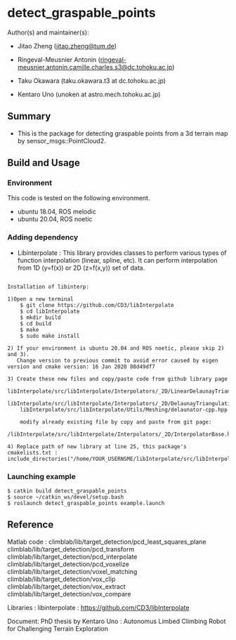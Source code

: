 # detect_graspable_points

Author(s) and maintainer(s):

* Jitao Zheng (jitao.zheng@tum.de)
  
* Ringeval-Meusnier Antonin (ringeval-meusnier.antonin.camille.charles.s3@dc.tohoku.ac.jp)

* Taku Okawara (taku.okawara.t3 at dc.tohoku.ac.jp)

* Kentaro Uno (unoken at astro.mech.tohoku.ac.jp)

## Summary

* This is the package for detecting graspable points from a 3d terrain map by sensor_msgs::PointCloud2.


## Build and Usage

### Environment
This code is tested on the following environment.
* ubuntu 18.04, ROS melodic
* ubuntu 20.04, ROS noetic

### Adding dependency

* Libinterpolate : This library provides classes to perform various types of function interpolation (linear, spline, etc). It can perform interpolation from 1D (y=f(x)) or 2D (z=f(x,y)) set of data.

```

Installation of libinterp:

1)Open a new terminal
    $ git clone https://github.com/CD3/libInterpolate
    $ cd libInterpolate
    $ mkdir build
    $ cd build
    $ make
    $ sudo make install

2) If your environment is ubuntu 20.04 and ROS noetic, please skip 2) and 3). 
   Change version to previous commit to avoid error caused by eigen version and cmake version: 16 Jan 2020 88d49df7

3) Create these new files and copy/paste code from github library page 
    libInterpolate/src/libInterpolate/Interpolators/_2D/LinearDelaunayTriangleInterpolator.hpp
    libInterpolate/src/libInterpolate/Interpolators/_2D/DelaunayTriangulationInterpolatorBase.hpp
    libInterpolate/src/libInterpolate/Utils/Meshing/delaunator-cpp.hpp
    
    modify already existing file by copy and paste from git page:
    /libInterpolate/src/libInterpolate/Interpolators/_2D/InterpolatorBase.hpp 

4) Replace path of new library at line 25, this package's cmakelists.txt : include_directories("/home/YOUR_USERNSME/libInterpolate/src/libInterpolate")
```

### Launching example

```
$ catkin build detect_graspable_points
$ source ~/catkin_ws/devel/setup.bash
$ roslaunch detect_graspable_points example.launch
```



## Reference

Matlab code :
climblab/lib/target_detection/pcd_least_squares_plane
climblab/lib/target_detection/pcd_transform
climblab/lib/target_detection/pcd_interpolate
climblab/lib/target_detection/pcd_voxelize
climblab/lib/target_detection/voxel_matching
climblab/lib/target_detection/vox_clip
climblab/lib/target_detection/vox_extract
climblab/lib/target_detection/vox_compare


Libraries :
libinterpolate : https://github.com/CD3/libInterpolate

Document:
PhD thesis by Kentaro Uno : Autonomus Limbed Climbing Robot for Challenging Terrain Exploration
